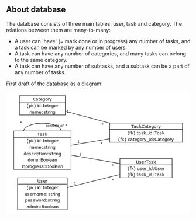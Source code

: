 ## About database

The database consists of three main tables: user, task and category. The relations between them are many-to-many:
- A user can 'have' (= mark done or in progress) any number of tasks, and a task can be marked by any number of users.
- A task can have any number of categories, and many tasks can belong to the same category.
- A task can have any number of subtasks, and a subtask can be a part of any number of tasks.

First draft of the database as a diagram:

![diagram](./img/dbdiagram.png) 